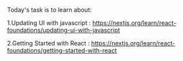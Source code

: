 Today's task is to learn about:

1.Updating UI with javascript : https://nextjs.org/learn/react-foundations/updating-ui-with-javascript

2.Getting Started with React : https://nextjs.org/learn/react-foundations/getting-started-with-react